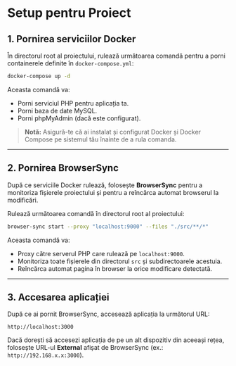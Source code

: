 # Setup pentru Proiect

## 1. Pornirea serviciilor Docker

În directorul root al proiectului, rulează următoarea comandă pentru a porni containerele definite în `docker-compose.yml`:

```bash
docker-compose up -d
```

Aceasta comandă va:
- Porni serviciul PHP pentru aplicația ta.
- Porni baza de date MySQL.
- Porni phpMyAdmin (dacă este configurat).

> **Notă:** Asigură-te că ai instalat și configurat Docker și Docker Compose pe sistemul tău înainte de a rula comanda.

---

## 2. Pornirea BrowserSync

După ce serviciile Docker rulează, folosește **BrowserSync** pentru a monitoriza fișierele proiectului și pentru a reîncărca automat browserul la modificări.

Rulează următoarea comandă în directorul root al proiectului:

```bash
browser-sync start --proxy "localhost:9000" --files "./src/**/*"
```

Aceasta comandă va:
- Proxy către serverul PHP care rulează pe `localhost:9000`.
- Monitoriza toate fișierele din directorul `src` și subdirectoarele acestuia.
- Reîncărca automat pagina în browser la orice modificare detectată.

---

## 3. Accesarea aplicației

După ce ai pornit BrowserSync, accesează aplicația la următorul URL:
```
http://localhost:3000
```

Dacă dorești să accesezi aplicația de pe un alt dispozitiv din aceeași rețea, folosește URL-ul **External** afișat de BrowserSync (ex.: `http://192.168.x.x:3000`).
